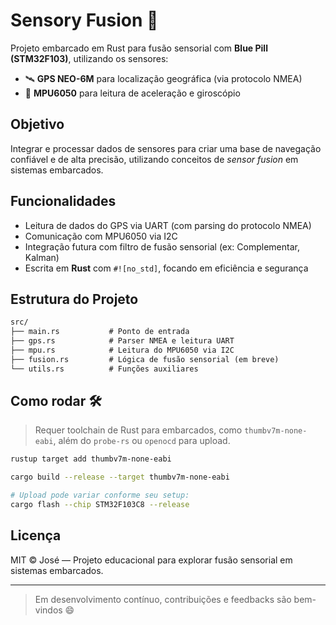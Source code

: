 # Sensory Fusion 🚀

Projeto embarcado em Rust para fusão sensorial com **Blue Pill (STM32F103)**, utilizando os sensores:

- 🛰️ **GPS NEO-6M** para localização geográfica (via protocolo NMEA)
- 🧭 **MPU6050** para leitura de aceleração e giroscópio

## Objetivo

Integrar e processar dados de sensores para criar uma base de navegação confiável e de alta precisão, utilizando conceitos de *sensor fusion* em sistemas embarcados.

## Funcionalidades
- Leitura de dados do GPS via UART (com parsing do protocolo NMEA)
- Comunicação com MPU6050 via I2C
- Integração futura com filtro de fusão sensorial (ex: Complementar, Kalman)
- Escrita em **Rust** com `#![no_std]`, focando em eficiência e segurança

## Estrutura do Projeto

```txt
src/
├── main.rs           # Ponto de entrada
├── gps.rs            # Parser NMEA e leitura UART
├── mpu.rs            # Leitura do MPU6050 via I2C
├── fusion.rs         # Lógica de fusão sensorial (em breve)
└── utils.rs          # Funções auxiliares
```

## Como rodar 🛠️

> Requer toolchain de Rust para embarcados, como `thumbv7m-none-eabi`, além do `probe-rs` ou `openocd` para upload.

```bash
rustup target add thumbv7m-none-eabi

cargo build --release --target thumbv7m-none-eabi

# Upload pode variar conforme seu setup:
cargo flash --chip STM32F103C8 --release
```

<!-- ## Dependências

- [`embedded-hal`](https://docs.rs/embedded-hal)
- [`cortex-m`](https://docs.rs/cortex-m)
- [`cortex-m-rt`](https://docs.rs/cortex-m-rt)
- [`stm32f1xx-hal`](https://docs.rs/stm32f1xx-hal)
- [`nb`, `heapless`, etc.] -->

## Licença

MIT © José — Projeto educacional para explorar fusão sensorial em sistemas embarcados.

---

> Em desenvolvimento contínuo, contribuições e feedbacks são bem-vindos 😄
